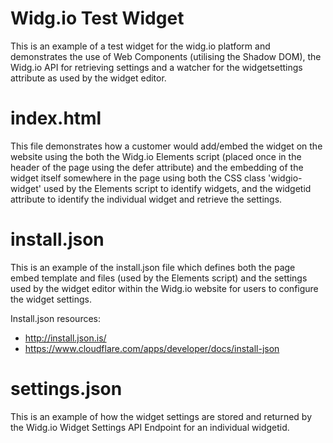 # Widg.io Test Widget
This is an example of a test widget for the widg.io platform and demonstrates the use of Web Components (utilising the Shadow DOM), the Widg.io API for retrieving settings and a watcher for the widgetsettings attribute as used by the widget editor.

# index.html
This file demonstrates how a customer would add/embed the widget on the website using the both the Widg.io Elements script (placed once in the header of the page using the defer attribute) and the embedding of the widget itself somewhere in the page using both the CSS class 'widgio-widget' used by the Elements script to identify widgets, and the widgetid attribute to identify the individual widget and retrieve the settings.

# install.json
This is an example of the install.json file which defines both the page embed template and files (used by the Elements script) and the settings used by the widget editor within the Widg.io website for users to configure the widget settings.

Install.json resources:
- http://install.json.is/
- https://www.cloudflare.com/apps/developer/docs/install-json

# settings.json
This is an example of how the widget settings are stored and returned by the Widg.io Widget Settings API Endpoint for an individual widgetid.
